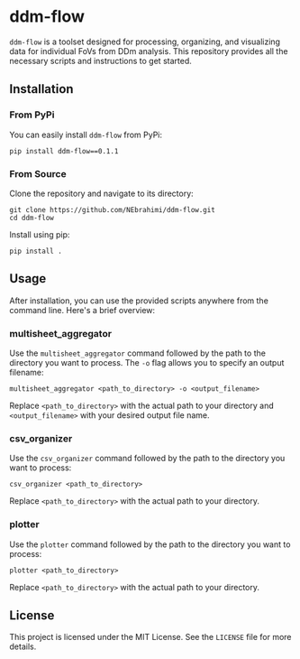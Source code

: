 # ddm-flow

`ddm-flow` is a toolset designed for processing, organizing, and visualizing data for individual FoVs from DDm analysis. This repository provides all the necessary scripts and instructions to get started.

## Installation

### From PyPi

You can easily install `ddm-flow` from PyPi:

```
pip install ddm-flow==0.1.1
```

### From Source

Clone the repository and navigate to its directory:

```
git clone https://github.com/NEbrahimi/ddm-flow.git
cd ddm-flow
```

Install using pip:

```
pip install .
```

## Usage

After installation, you can use the provided scripts anywhere from the command line. Here's a brief overview:

### multisheet_aggregator

Use the `multisheet_aggregator` command followed by the path to the directory you want to process. The `-o` flag allows you to specify an output filename:

```
multisheet_aggregator <path_to_directory> -o <output_filename>
```

Replace `<path_to_directory>` with the actual path to your directory and `<output_filename>` with your desired output file name.

### csv_organizer

Use the `csv_organizer` command followed by the path to the directory you want to process:

```
csv_organizer <path_to_directory>
```

Replace `<path_to_directory>` with the actual path to your directory.

### plotter

Use the `plotter` command followed by the path to the directory you want to process:

```
plotter <path_to_directory>
```

Replace `<path_to_directory>` with the actual path to your directory.

## License

This project is licensed under the MIT License. See the `LICENSE` file for more details.
